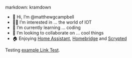 markdown: kramdown
- 👋 Hi, I’m @matthewgcampbell
- 🧑‍💻 I’m interested in ... the world of IOT
- 👾 I’m currently learning ... coding
- 👫 I’m looking to collaborate on ... cool things
- 🏠 Enjoying <a href="https://www.home-assistant.io/" target="_blank" rel="noopener">Home Assistant</a>, <a href="https://homebridge.io/" target="_blank" rel="noopener">Homebridge</a> and <a href="https://scrypted.app/" target="_blank" rel="noopener">Scrypted</a>

<p>Testing <a href="example.com" target="_blank" rel="noopener noreferrer">example Link Test</a>.</p>
